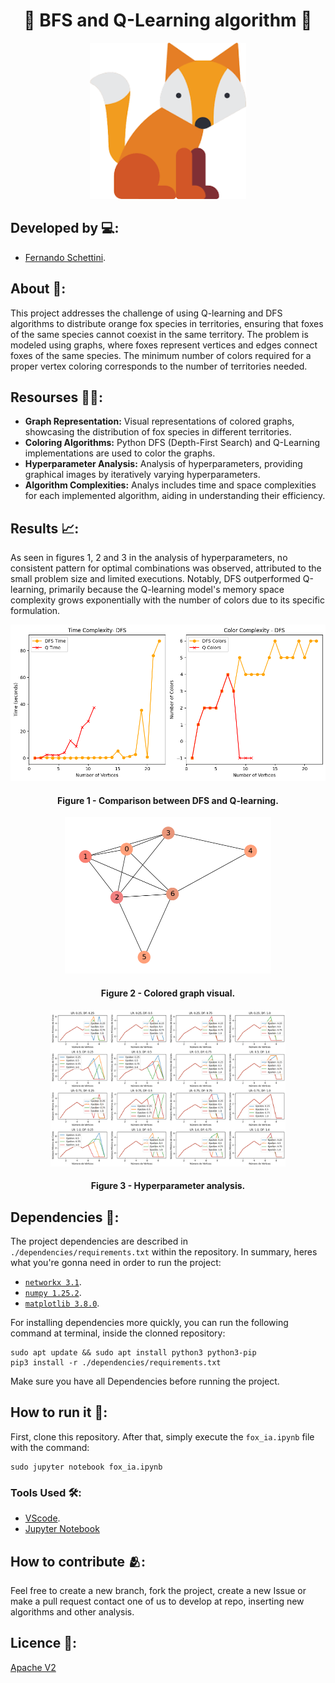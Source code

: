 <h1 align="center">🦊 BFS and Q-Learning algorithm 🦊</h1>

<div align="center">
	<a href="link_for_webite">
	<img height = "250em" src = "./assets/fox_icon.png" />
    </a>
</div>

## Developed by 💻:

- [Fernando Schettini](https://linktr.ee/fernandoschett).

## About 🤔:

This project addresses the challenge of using Q-learning and DFS algorithms to distribute orange fox species in territories, ensuring that foxes of the same species cannot coexist in the same territory. The problem is modeled using graphs, where foxes represent vertices and edges connect foxes of the same species. The minimum number of colors required for a proper vertex coloring corresponds to the number of territories needed.

## Resourses 🧑‍🔬:

- **Graph Representation:** Visual representations of colored graphs, showcasing the distribution of fox species in different territories.
- **Coloring Algorithms:** Python DFS (Depth-First Search) and Q-Learning implementations are used to color the graphs.
- **Hyperparameter Analysis:** Analysis of hyperparameters, providing graphical images by iteratively varying hyperparameters.
- **Algorithm Complexities:** Analys includes time and space complexities for each implemented algorithm, aiding in understanding their efficiency.

## Results 📈:

As seen in figures 1, 2 and 3 in the analysis of hyperparameters, no consistent pattern for optimal combinations was observed, attributed to the small problem size and limited executions. Notably, DFS outperformed Q-learning, primarily because the Q-learning model's memory space complexity grows exponentially with the number of colors due to its specific formulation.

<div align="center">
	<a href="">
	<img height = "250em" src = "./assets/DFS_qlearning.png" />
    </a>
</div>
<h4 align="center">Figure 1 - Comparison between DFS and Q-learning.</h4>

<div align="center">
	<a href="">
	<img height = "250em" src = "./assets/graph_colored.png" />
    </a>
</div>
<h4 align="center">Figure 2 - Colored graph visual.</h4>

<div align="center">
	<a href="">
	<img height = "250em" src = "./assets/hyperparameter_anal.png" />
    </a>
</div>
<h4 align="center">Figure 3 - Hyperparameter analysis.</h4>

## Dependencies 🚚:

The project dependencies are described in  ```./dependencies/requirements.txt``` within the repository. In summary, heres what you're gonna need in order to run the project:

- [```networkx 3.1```](https://networkx.org/).
- [```numpy 1.25.2```](https://numpy.org/).
- [```matplotlib 3.8.0```](https://matplotlib.org/). 

For installing dependencies more quickly, you can run the following command at terminal, inside the clonned repository:

	sudo apt update && sudo apt install python3 python3-pip
    pip3 install -r ./dependencies/requirements.txt

Make sure you have all Dependencies before running the project.

## How to run it 🏃:

First, clone this repository. After that, simply execute the ```fox_ia.ipynb``` file with the command:

    sudo jupyter notebook fox_ia.ipynb

### Tools Used 🛠️: 

- [VScode](https://code.visualstudio.com/). 
- [Jupyter Notebook](https://jupyter.org/)

## How to contribute 🫂:

Feel free to create a new branch, fork the project, create a new Issue or make a pull request contact one of us to develop at repo, inserting new algorithms and other analysis.

## Licence 📜:

[Apache V2](https://choosealicense.com/licenses/apache-2.0/)

